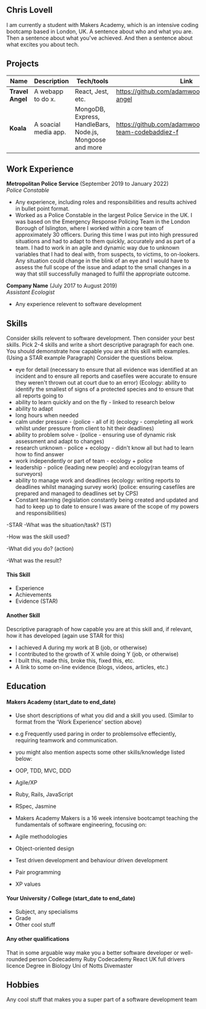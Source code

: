 ## Chris Lovell

I am currently a student with Makers Academy, which is an intensive coding bootcamp based in London, UK.
A sentence about who and what you are. Then a sentence about what you've achieved. And then a sentence about what excites you about tech.

## Projects

| Name                         | Description          | Tech/tools                                              | Link                                            |
| ---------------------------- | -------------------- | ------------------------------------------------------- | ----------------------------------------------- |
| **Travel Angel**             | A webapp to do x.    | React, Jest, etc.                                       | https://github.com/adamwoodcock98/travel-angel  |
| **Koala**                    | A soacial media app. | MongoDB, Express, HandleBars, Node.js, Mongoose and more| https://github.com/adamwoodcock98/acebook-team-codebaddiez-f  |

## Work Experience

**Metropolitan Police Service** (September 2019 to January 2022)  
_Police Constable_

- Any experience, including roles and responsibilities and results achived in bullet point format.
- Worked as a Police Constable in the largest Police Service in the UK. I was based on the Emergency Response Policing Team in the London Borough of Islington, where I worked within a core team of approximately 30 officers. During this time I was put into high pressured situations and had to adapt to them quickly, accurately and as part of a team.
I had to work in an agile and dynamic way due to unknown variables that I had to deal with, from suspects, to victims, to on-lookers. Any situation could change in the blink of an eye and I would have to assess the full scope of the issue and adapt to the small changes in a way that still successfully managed to fulfil the appropriate outcome.

**Company Name** (July 2017 to August 2019)  
_Assistant Ecologist_

- Any experience relevent to software development

## Skills

Consider skills relevent to software development. Then consider your best skills. Pick 2-4 skills and write a short descriptive paragraph for each one. You should demonstrate how capable you are at this skill with examples.
(Using a STAR example Paragraph) Consider the questions below.

- eye for detail (necessary to ensure that all evidence was identified at an incident and to ensure all reports and casefiles were accurate to ensure they weren't thrown out at court due to an error) (Ecology: ability to identify the smallest of signs of a protected species and to ensure that all reports going to
- ability to learn quickly and on the fly - linked to research below
- ability to adapt
- long hours when needed
- calm under pressure - (police - all of it) (ecology - completing all work whilst under pressure from client to hit their deadlines)
- ability to problem solve - (police - ensuring use of dynamic risk assessment and adapt to changes)
- research unknown - police + ecology - didn't know all but had to learn how to find answer
- work independently or part of team - ecology + police
- leadership - police (leading new people) and ecology(ran teams of surveyors)
- ability to manage work and deadlines (ecology: writing reports to deadlines whilst managing survey work) (police: ensuring casefiles are prepared and managed to deadlines set by CPS)
- Constant learning (legislation constantly being created and updated and had to keep up to date to ensure I was aware of the scope of my powers and responsibilities)

-STAR
-What was the situation/task? (ST)

-How was the skill used?

-What did you do? (action)

-What was the result?


#### This Skill

- Experience
- Achievements
- Evidence (STAR)

#### Another Skill

Descriptive paragraph of how capable you are at this skill and, if relevant, how it has developed (again use STAR for this)

- I achieved A during my work at B (job, or otherwise)
- I contributed to the growth of X while doing Y (job, or otherwise)
- I built this, made this, broke this, fixed this, etc.
- A link to some on-line evidence (blogs, videos, articles, etc.)

## Education

#### Makers Academy (start_date to end_date)
- Use short descriptions of what you did and a skill you used. (Similar to format from the 'Work Experience' section above)
- e.g Frequently used paring in order to problemsolve effeciently, requiring teamwork and communication.
- you might also mention aspects some other skills/knowledge listed below: 
- OOP, TDD, MVC, DDD
- Agile/XP
- Ruby, Rails, JavaScript
- RSpec, Jasmine


- Makers Academy
Makers is a 16 week intensive bootcampt teaching the fundamentals of software engineering, focusing on:
- Agile methodologies
- Object-oriented design
- Test driven development and behaviour driven development
- Pair programming
- XP values

#### Your University / College (start_date to end_date)

- Subject, any specialisms
- Grade
- Other cool stuff

#### Any other qualifications

That in some arguable way make you a better software developer or well-rounded person
Codecademy Ruby
Codecademy React
UK full drivers licence
Degree in Biology Uni of Notts
Divemaster

## Hobbies

Any cool stuff that makes you a super part of a software development team
